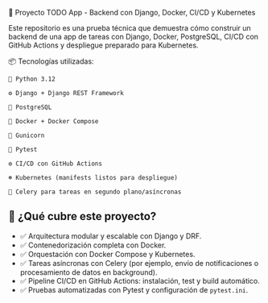 🧩 Proyecto TODO App - Backend con Django, Docker, CI/CD y Kubernetes

Este repositorio es una prueba técnica que demuestra cómo construir un backend de una app de tareas con Django, Docker, PostgreSQL, CI/CD con GitHub Actions y despliegue preparado para Kubernetes.

📦 Tecnologías utilizadas:

    🐍 Python 3.12
    
    ⚙️ Django + Django REST Framework
    
    🐘 PostgreSQL
    
    🐋 Docker + Docker Compose
    
    🔫 Gunicorn
    
    🧪 Pytest
    
    ⚙️ CI/CD con GitHub Actions
    
    ☸️ Kubernetes (manifests listos para despliegue)

    🐇 Celery para tareas en segundo plano/asíncronas

## 🧠 ¿Qué cubre este proyecto?

- ✅ Arquitectura modular y escalable con Django y DRF.
- ✅ Contenedorización completa con Docker.
- ✅ Orquestación con Docker Compose y Kubernetes.
- ✅ Tareas asíncronas con Celery (por ejemplo, envío de notificaciones o procesamiento de datos en background).
- ✅ Pipeline CI/CD en GitHub Actions: instalación, test y build automático.
- ✅ Pruebas automatizadas con Pytest y configuración de `pytest.ini`.
